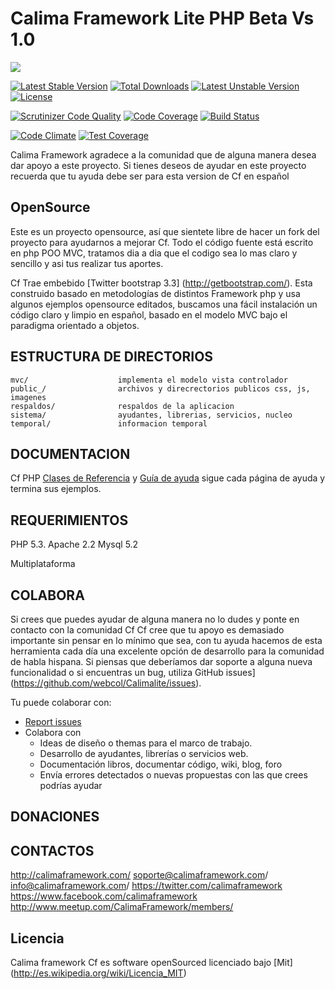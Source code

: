 Calima Framework Lite  PHP Beta Vs 1.0
===========================

<img src="http://www.calimaframework.com/public_/images/ascii_Cf.PNG"/>


[![Latest Stable Version](https://poser.pugx.org/webcol/calimalite/v/stable.svg)](https://packagist.org/packages/webcol/calimalite) 
[![Total Downloads](https://poser.pugx.org/webcol/calimalite/downloads.svg)](https://packagist.org/packages/webcol/calimalite) 
[![Latest Unstable Version](https://poser.pugx.org/webcol/calimalite/v/unstable.svg)](https://packagist.org/packages/webcol/calimalite) 
[![License](https://poser.pugx.org/webcol/calimalite/license.svg)](https://packagist.org/packages/webcol/calimalite)

[![Scrutinizer Code Quality](https://scrutinizer-ci.com/g/webcol/Calimalite/badges/quality-score.png?b=master)](https://scrutinizer-ci.com/g/webcol/Calimalite/?branch=master)
[![Code Coverage](https://scrutinizer-ci.com/g/webcol/Calimalite/badges/coverage.png?b=master)](https://scrutinizer-ci.com/g/webcol/Calimalite/?branch=master)
[![Build Status](https://scrutinizer-ci.com/g/webcol/Calimalite/badges/build.png?b=master)](https://scrutinizer-ci.com/g/webcol/Calimalite/build-status/master)

[![Code Climate](https://codeclimate.com/github/webcol/Calimalite/badges/gpa.svg)](https://codeclimate.com/github/webcol/Calimalite)
[![Test Coverage](https://codeclimate.com/github/webcol/Calimalite/badges/coverage.svg)](https://codeclimate.com/github/webcol/Calimalite)


Calima Framework agradece a la comunidad que de alguna manera desea dar apoyo a este proyecto.
Si tienes deseos de ayudar en este proyecto recuerda que tu ayuda debe ser para esta version de Cf en español

OpenSource
-----------------
Este es un proyecto opensource, así que sientete libre de hacer un fork del proyecto para ayudarnos a mejorar Cf. Todo el código fuente está escrito en php POO MVC, tratamos dia a dia que el codigo sea lo mas claro y sencillo y asi tus realizar tus aportes.


Cf  Trae embebido [Twitter bootstrap 3.3] (http://getbootstrap.com/). Esta construido basado en metodologías de distintos Framework php y usa algunos ejemplos opensource editados, 
buscamos una fácil instalación un código claro y limpio en español, basado en el modelo MVC bajo el paradigma orientado a objetos.



ESTRUCTURA DE DIRECTORIOS
------------------

```
mvc/                    implementa el modelo vista controlador
public_/                archivos y direcrectorios publicos css, js, imagenes
respaldos/              respaldos de la aplicacion
sistema/                ayudantes, librerias, servicios, nucleo
temporal/               informacion temporal 
```


DOCUMENTACION
-------------

Cf PHP [Clases de Referencia](http://www.calimaframework.com/clases/) y 
 [Guía de ayuda](http://www.calimaframework.com/blog/) sigue cada página de ayuda y termina sus ejemplos.



REQUERIMIENTOS
------------

PHP 5.3.
Apache 2.2
Mysql 5.2

Multiplataforma


COLABORA
-----------------

Si crees que puedes ayudar de alguna manera no lo dudes y ponte en contacto con la comunidad Cf
Cf cree que tu apoyo es demasiado importante sin pensar en lo mínimo que sea,  con tu ayuda hacemos de esta herramienta cada día una excelente opción de desarrollo para la comunidad  de habla hispana.
Si piensas que deberíamos dar soporte a alguna nueva funcionalidad o si encuentras un bug, utiliza GitHub issues](https://github.com/webcol/Calimalite/issues). 

Tu puede colaborar con:


* [Report issues](https://github.com/webcol/Calimalite/issues)
* Colabora con
    - Ideas de diseño o themas para el marco de trabajo.
    - Desarrollo de ayudantes, librerías o servicios web.
    - Documentación libros, documentar código, wiki, blog, foro
    - Envía errores detectados o nuevas propuestas con las que crees podrías ayudar


DONACIONES
-----------------

CONTACTOS
-----------------

http://calimaframework.com/
soporte@calimaframework.com/
info@calimaframework.com/
https://twitter.com/calimaframework
https://www.facebook.com/calimaframework
http://www.meetup.com/CalimaFramework/members/

Licencia
-----------------

Calima framework Cf es software openSourced licenciado bajo [Mit] (http://es.wikipedia.org/wiki/Licencia_MIT)

